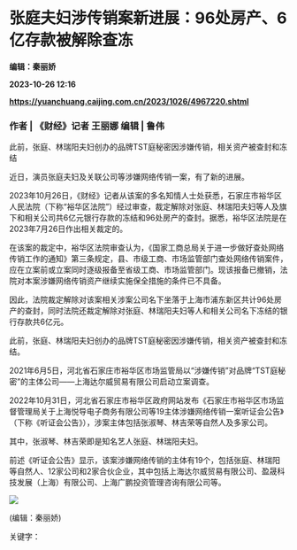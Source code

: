 # 张庭夫妇涉传销案新进展：96处房产、6亿存款被解除查冻
**编辑：秦丽娇**

**2023-10-26 12:16**

**https://yuanchuang.caijing.com.cn/2023/1026/4967220.shtml**

### 作者 | 《财经》记者 王丽娜 编辑 | 鲁伟

此前，张庭、林瑞阳夫妇创办的品牌TST庭秘密因涉嫌传销，相关资产被查封和冻结

近日，演员张庭夫妇及关联公司等涉嫌网络传销一案，有了新的进展。

2023年10月26日，《财经》记者从该案的多名知情人士处获悉，石家庄市裕华区人民法院（下称“裕华区法院”）经过审查，裁定解除对张庭、林瑞阳夫妇等人及旗下和相关公司共6亿元银行存款的冻结和96处房产的查封。据悉，裕华区法院是在2023年7月26日作出相关裁定的。

在该案的裁定中，裕华区法院审查认为，《国家工商总局关于进一步做好查处网络传销工作的通知》第三条规定，县、市级工商、市场监管部门查处网络传销案件，应在立案前或立案同时逐级报备至省级工商、市场监管部门。现该报备已撤销，法院对本案涉嫌网络传销资产继续实施保全措施的条件已不具备。

因此，法院裁定解除对该案相关涉案公司名下坐落于上海市浦东新区共计96处房产的查封，同时法院还裁定解除对张庭、林瑞阳夫妇等人和相关公司名下冻结的银行存款共6亿元。

此前，张庭、林瑞阳夫妇创办的品牌TST庭秘密因涉嫌传销，相关资产被查封和冻结。

2021年6月5日，河北省石家庄市裕华区市场监管局以“涉嫌传销”对品牌“TST庭秘密”的主体公司——上海达尔威贸易有限公司启动立案调查。

2022年10月31日，河北省石家庄市裕华区政府网站发布《石家庄市裕华区市场监督管理局关于上海悦导电子商务有限公司等19主体涉嫌网络传销一案听证会公告》（下称《听证会公告》），涉案主体包括张淑琴、林吉荣等自然人及多家公司。

其中，张淑琴、林吉荣即是知名艺人张庭、林瑞阳夫妇。

前述《听证会公告》显示，该案涉嫌网络传销的主体有19个，包括张庭、林瑞阳等自然人、12家公司和2家合伙企业，其中包括上海达尔威贸易有限公司、盈晟科技发展（上海）有限公司、上海广鹏投资管理咨询有限公司等。

![](https://tx1.cdn.caijing.com.cn/2014-03-27/114048455.jpg)

(编辑：秦丽娇)

关键字：